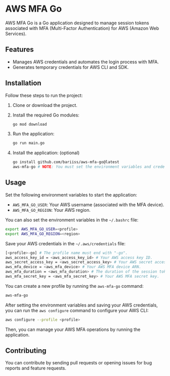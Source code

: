 
# AWS MFA Go

AWS MFA Go is a Go application designed to manage session tokens associated with MFA (Multi-Factor Authentication) for AWS (Amazon Web Services).

## Features

- Manages AWS credentials and automates the login process with MFA.
- Generates temporary credentials for AWS CLI and SDK.

## Installation

Follow these steps to run the project:

1. Clone or download the project.
2. Install the required Go modules:

   ```bash
   go mod download
   ```

3. Run the application:

   ```bash
   go run main.go
   ```

4. Install the application: (optional)

   ```bash
   go install github.com/bariiss/aws-mfa-go@latest
   aws-mfa-go # NOTE: You must set the environment variables and credentials before running the application.
   ```

## Usage

Set the following environment variables to start the application:

- `AWS_MFA_GO_USER`: Your AWS username (associated with the MFA device).
- `AWS_MFA_GO_REGION`: Your AWS region.

You can also set the environment variables in the `~/.bashrc` file:

```bash
export AWS_MFA_GO_USER=<profile>
export AWS_MFA_GO_REGION=<region>
```

Save your AWS credentials in the `~/.aws/credentials` file:

```bash
[<profile>-go] # The profile name must end with "-go".
aws_access_key_id = <aws_access_key_id> # Your AWS access key ID.
aws_secret_access_key = <aws_secret_access_key> # Your AWS secret access key.
aws_mfa_device = <aws_mfa_device> # Your AWS MFA device ARN.
aws_mfa_duration = <aws_mfa_duration> # The duration of the session token (in seconds).
aws_mfa_secret_key = <aws_mfa_secret_key> # Your AWS MFA secret key.
```

You can create a new profile by running the `aws-mfa-go` command:

```bash
aws-mfa-go
```

After setting the environment variables and saving your AWS credentials, you can run the `aws configure` command to configure your AWS CLI:

```bash
aws configure --profile <profile>
```

Then, you can manage your AWS MFA operations by running the application.

## Contributing

You can contribute by sending pull requests or opening issues for bug reports and feature requests.